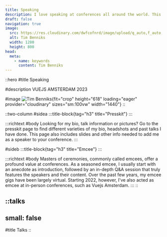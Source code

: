 ```yaml
---
title: Speaking
description: I love speaking at conferences all around the world. This page lists all upcoming and older talks I've done.
draft: false
navigation: true
image:
  src: https://res.cloudinary.com/dwfcofnrd/image/upload/q_auto,f_auto,w_1280/Tim/tim_aug_2023.png
  alt: Tim Benniks
  width: 1280
  height: 800
head:
  meta:
    - name: keywords
      content: Tim Benniks
---
```


::hero
#title
Speaking

#description
VUEJS AMSTERDAM 2023

#image
![Tim Benniks](https://res.cloudinary.com/dwfcofnrd/image/upload/v1677741136/Tim/332051017_2552795964930421_7872527921593081497_n.jpg){fit="crop" height="618" loading="eager" provider="cloudinary" sizes="sm:100vw" width="1440"}
::

::two-column
#sidea
  :::title-block{tag="h3" title="Presskit"}
  :::

  :::richtext
  #body
  Looking for my bio, talk information or pictures? Go to the presskit page to find different varieties of my bio, headshots and past talks I have done. This page also includes slides and other info needed to add me as a speaker to your conference.
  :::

#sideb
  :::title-block{tag="h3" title="Emcee"}
  :::

  :::richtext
  #body
  Masters of ceremonies, commonly called emcees, offer a profound value at conferences. As a seasoned emcee, I usually start with an anecdote as introduction, followed by an in-depth Q\&A session that truly features the speakers and their content. Over the past few years, my emcee gigs have been largely virtual. Starting 2022, however, I've also acted as emcee at in-person conferences, such as Vuejs Amsterdam.
  :::
::

::talks
---
small: false
---
#title
Talks
::

